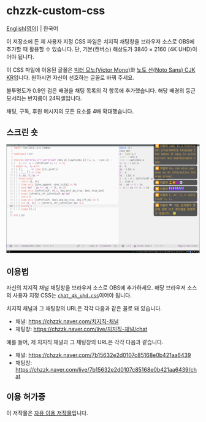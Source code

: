 # chzzk-custom-css

[English[영어]](./README.md) | 한국어

이 저장소에 든 제 사용자 지정 CSS 파일은 치지직 채팅창을 브라우저 소스로 OBS에 추가할 때 활용할 수 있습니다. 단, 기본(캔버스) 해상도가 3840 × 2160 (4K UHD)이어야 됩니다.

이 CSS 파일에 이용된 글꼴은 [빅터 모노(Victor Mono)][vm]와 [노토 산(Noto Sans) CJK KR][noto]입니다.
원하시면 자신이 선호하는 글꼴로 바꿔 주세요.

불투명도가 0.9인 검은 배경을 채팅 목록의 각 항목에 추가했습니다. 해당 배경의 둥근 모서리는 반지름이 24픽셀입니다.

채팅, 구독, 후원 메시지의 모든 요소를 4배 확대했습니다.

## 스크린 숏

![제 전체 화면의 스크린 숏. 오른쪽에 사용자 지정이 된 치지직 채팅창이 있습니다.](./chat_4k_uhd.png)

## 이용법

자신의 치지직 채널 채팅창을 브라우저 소스로 OBS에 추가하세요. 해당 브라우저 소스의 사용자 지정 CSS는 [`chat_4k_uhd.css`](./chat_4k_uhd.css)이어야 됩니다.

치지직 채널과 그 채팅창의 URL은 각각 다음과 같은 꼴로 돼 있습니다.

* 채널: https://chzzk.naver.com/치지직-채널
* 채팅창: https://chzzk.naver.com/live/치지직-채널/chat

예를 들어, 제 치지직 채널과 그 채팅창의 URL은 각각 다음과 같습니다.

* 채널: https://chzzk.naver.com/7b15632e2d0107c85168e0b421aa6439
* 채팅창:
https://chzzk.naver.com/live/7b15632e2d0107c85168e0b421aa6439/chat

## 이용 허가증

이 저작물은 [자유 이용 저작물](./LICENSE)입니다.

[vm]: https://rubjo.github.io/victor-mono/
[noto]: https://github.com/notofonts/noto-cjk/tree/main/Sans#downloading-noto-sans-cjk
